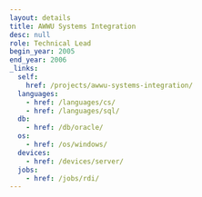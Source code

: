 ```yaml
---
layout: details
title: AWWU Systems Integration
desc: null
role: Technical Lead
begin_year: 2005
end_year: 2006
_links:
  self:
    href: /projects/awwu-systems-integration/
  languages:
    - href: /languages/cs/
    - href: /languages/sql/
  db:
    - href: /db/oracle/
  os:
    - href: /os/windows/
  devices:
    - href: /devices/server/
  jobs:
    - href: /jobs/rdi/
---
```

